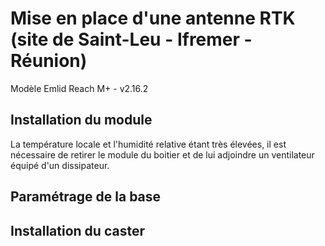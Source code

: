 # Mise en place d'une antenne RTK (site de Saint-Leu - Ifremer - Réunion)

Modèle Emlid Reach M+ - v2.16.2

## Installation du module

La température locale et l'humidité relative étant très élevées, il est nécessaire de retirer le module du boitier et de lui adjoindre
un ventilateur équipé d'un dissipateur.

## Paramétrage de la base

## Installation du caster
